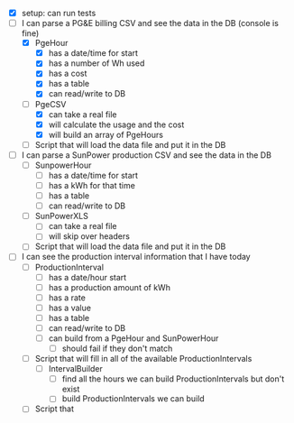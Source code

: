 

- [x] setup: can run tests
- [ ] I can parse a PG&E billing CSV and see the data in the DB (console is fine)
  - [x] PgeHour
    - [x] has a date/time for start
    - [x] has a number of Wh used
    - [x] has a cost
    - [x] has a table
    - [x] can read/write to DB
  - [ ] PgeCSV 
    - [x] can take a real file
    - [x] will calculate the usage and the cost
    - [x] will build an array of PgeHours
  - [ ] Script that will load the data file and put it in the DB

- [ ] I can parse a SunPower production CSV and see the data in the DB
  - [ ] SunpowerHour
    - [ ] has a date/time for start
    - [ ] has a kWh for that time
    - [ ] has a table
    - [ ] can read/write to DB
  - [ ] SunPowerXLS
    - [ ] can take a real file
    - [ ] will skip over headers
  - [ ] Script that will load the data file and put it in the DB
- [ ] I can see the production interval information that I have today
  - [ ] ProductionInterval
    - [ ] has a date/hour start
    - [ ] has a production amount of kWh
    - [ ] has a rate
    - [ ] has a value
    - [ ] has a table
    - [ ] can read/write to DB
    - [ ] can build from a PgeHour and SunPowerHour
      - [ ] should fail if they don't match
  - [ ] Script that will fill in all of the available ProductionIntervals
    - [ ] IntervalBuilder
      - [ ] find all the hours we can build ProductionIntervals but don't exist
      - [ ] build ProductionIntervals we can build 
  - [ ] Script that 
